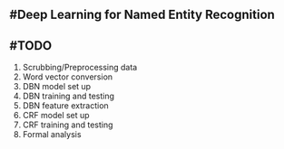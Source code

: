 #Deep Learning for Named Entity Recognition
---
#TODO
---
1. Scrubbing/Preprocessing data
2. Word vector conversion
3. DBN model set up
4. DBN training and testing 
5. DBN feature extraction 
6. CRF model set up 
7. CRF training and testing 
8. Formal analysis